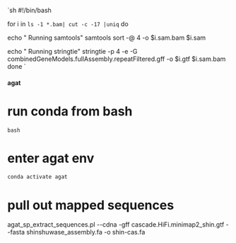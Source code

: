 `sh
#!/bin/bash

for i in `ls -1 *.bam| cut -c -17 |uniq`
do

echo " Running samtools"
samtools sort -@ 4 -o $i.sam.bam $i.sam

echo " Running stringtie"
stringtie -p 4 -e -G combinedGeneModels.fullAssembly.repeatFiltered.gff -o $i.gtf $i.sam.bam
done
`

####  agat  ####
 
# run conda from bash
`bash`

# enter agat env
`conda activate agat`

# pull out mapped sequences
agat_sp_extract_sequences.pl --cdna -gff cascade.HiFi.minimap2_shin.gtf --fasta shinshuwase_assembly.fa -o shin-cas.fa

